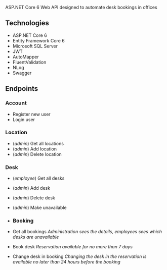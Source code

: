 ASP.NET Core 6 Web API designed to automate desk bookings in offices

## Technologies 
* ASP.NET Core 6
* Entity Framework Core 6
* Microsoft SQL Server
* JWT
* AutoMapper
* FluentValidation
* NLog
* Swagger

## Endpoints
### Account
* Register new user
* Login user

### Location
* (*admin*) Get all locations
* (*admin*) Add location
* (*admin*) Delete location

### Desk
* (*employee*) Get all desks
* (*admin*) Add desk
* (*admin*) Delete desk
* (*admin*) Make unavailable

* ### Booking
* Get all bookings
  *Administration sees the details, employees sees which desks are unavailable*
* Book desk
  *Reservation available for no more than 7 days*
* Change desk in booking
  *Changing the desk in the reservation is available no later than 24 hours before the booking*
